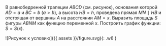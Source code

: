 В равнобедренной трапеции $ABCD$ (см. рисунок), основания которой $AD = a$ и $BC = b$ $(a>b)$, а высота $HB = h$, проведена прямая $MN\parallel HB$ и отстоящая от вершины $A$ на расстоянии $AM = x$. Выразить площадь $S$ фигуры $ABNM$ как функцию переменной $x$. Построить график функции: $S=S(x)$.

![Рисунок к условию]({{ assets }}/figure.svg){: .w6 }